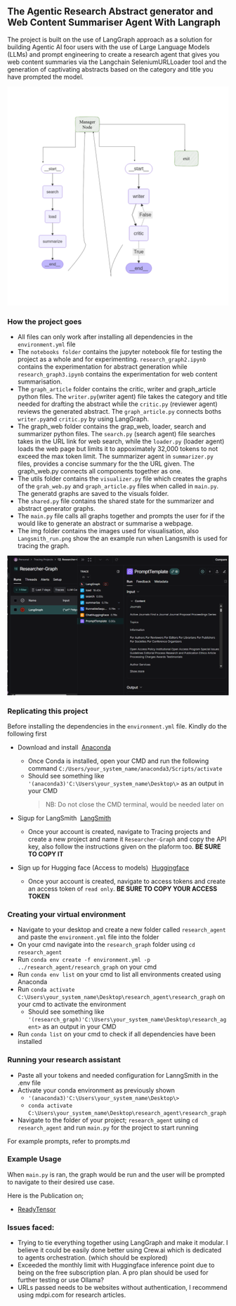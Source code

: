 ## **The Agentic Research Abstract generator and Web Content Summariser Agent With Langraph**

The project is built on the use of LangGraph approach as a solution for building Agentic AI foor users with the use of Large Language Models (LLMs) and prompt engineering to create a research agent that gives you web content summaries via the Langchain SeleniumURLLoader tool and the generation of captivating abstracts based on the category and title you have prompted the model.

![Research Assistant Flow Chart](img/Agentic%20Research%20Assistant%20AI.png)

### **How the project goes**
- All files can only work after installing all dependencies in the `environment.yml` file
- The `notebooks folder` contains the jupyter notebook file for testing the project as a whole and for experimenting. `research_graph2.ipynb` contains the experimentation for abstract generation while `research_graph3.ipynb` contains the experimentation for web content summarisation.
- The `graph_article` folder contains the critic, writer and graph_article python files. The `writer.py`(writer agent) file takes the category and title needed for drafting the abstract while the `critic.py` (reviewer agent) reviews the generated abstract. The `graph_article.py` connects boths `writer.py`and `critic.py` by using LangGraph.
- The graph_web folder contains the grap_web, loader, search and summarizer python files. The `search.py` (search agent) file searches takes in the URL link for web search, while the `loader.py` (loader agent) loads the web page but limits it to appoximately 32,000 tokens to not exceed the max token limit. The summarizer agent in `summarizer.py` files, provides a concise summary for the the URL given. The graph_web.py connects all components together as one.
- The utils folder contains the `visualizer.py` file which creates the graphs of the `grah_web.py` and `graph_article.py` files when called in `main.py`. The generatd graphs are saved to the visuals folder.
- The `shared.py` file contains the shared state for the summarizer and abstract generator graphs.
- The `main.py` file calls all graphs together and prompts the user for if the would like to generate an abstract or summarise a webpage.
- The img folder contains the images used for visualisation, also `Langsmith_run.png` show the an example run when Langsmith is used for tracing the graph.

![LangSmith](img/LangSmith_run.png)

### **Replicating this project**
Before installing the dependencies in the `environment.yml` file. Kindly do the following first
- Download and install &nbsp;[Anaconda](https://www.anaconda.com/products/distribution#Downloads)
    - Once Conda is installed, open your CMD and run the following command `C:/Users/your_system_name/anaconda3/Scripts/activate`
    - Should see something like `'(anaconda3)'C:\Users\your_system_name\Desktop\>` as an output in your CMD
        > NB: Do not close the CMD terminal, would be needed later on 
- Sigup for LangSmith &nbsp;[LangSmith](https://smith.langchain.com/)
    - Once your account is created,  navigate to Tracing projects and create a new project and name it `Researcher-Graph` and copy the API key, also follow the instructions given on the plaform too. **BE SURE TO COPY IT** 

- Sign up for Hugging face (Access to models) &nbsp;[Huggingface](https://huggingface.co/)
    - Once your account is created, navigate to access tokens and create an access token of `read only`. **BE SURE TO COPY YOUR ACCESS TOKEN** 

### **Creating your virtual environment**
- Navigate to your desktop and create a new folder called `research_agent` and paste the `environment.yml` file into the folder
- On your cmd navigate into the `research_graph` folder using `cd research_agent`
- Run `conda env create -f environment.yml -p ../research_agent/research_graph` on your cmd 
- Run `conda env list` on your cmd to list all environments created using Anaconda
- Run `conda activate C:\Users\your_system_name\Desktop\research_agent\research_graph` on your cmd to activate the environment
    - Should see something like `'(research_graph)'C:\Users\your_system_name\Desktop\research_agent>` as an output in your CMD
- Run `conda list`  on your cmd to check if all dependencies have been installed

### **Running your research assistant**
- Paste all your tokens and needed configuration for LanngSmith in the .env file
- Activate your conda environment as previously shown
    - `'(anaconda3)'C:\Users\your_system_name\Desktop\>`
    - `conda activate C:\Users\your_system_name\Desktop\research_agent\research_graph`
- Navigate to the folder of your project; `research_agent` using `cd  research_agent` and run `main.py` for the project to start running


For example prompts, refer to prompts.md

### **Example Usage**
When `main.py` is ran, the graph would be run and the user will be prompted to navigate to their desired use case.

Here is the Publication on;
- [ReadyTensor](https://app.readytensor.ai/publications/the-agentic-research-abstract-generator-and-web-content-summariser-agent-with-langraph-gYeyu875mKsB)

### **Issues faced**:
- Trying to tie everything together using LangGraph and make it modular. I believe it could be easily done better using Crew.ai which is dedicated to agents orchestration. (which should be explored)
- Exceeded the monthly limit with Huggingface inference point due to being on the free subscription plan. A pro plan should be used for further testing or use Ollama?
- URLs passed needs to be websites without authentication, I recommend using mdpi.com for research articles.